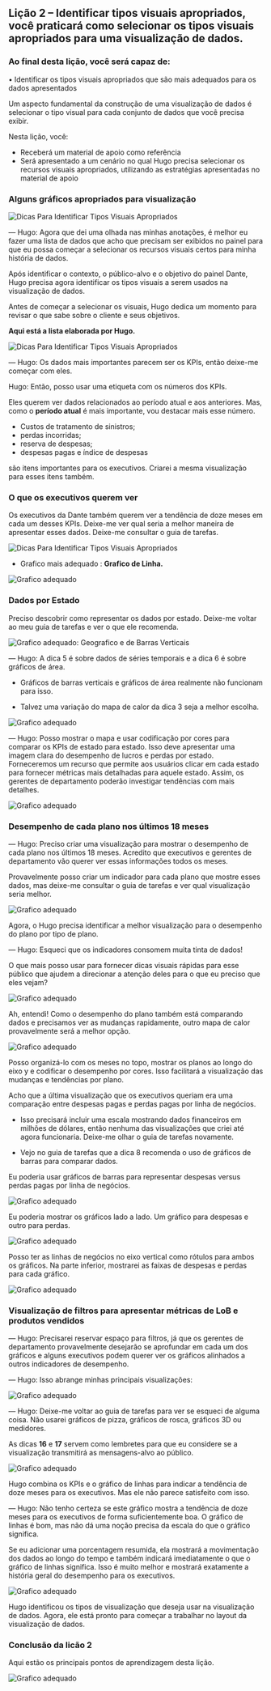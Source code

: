 ## Lição 2 – Identificar tipos visuais apropriados, você praticará como selecionar os tipos visuais apropriados para uma visualização de dados.

### Ao final desta lição, você será capaz de:

• Identificar os tipos visuais apropriados que são mais adequados
para os dados apresentados

Um aspecto fundamental da construção de uma visualização de dados é selecionar o tipo visual para cada conjunto de dados que você precisa exibir.

Nesta lição, você:

- Receberá um material de apoio como referência
- Será apresentado a um cenário no qual Hugo precisa selecionar os recursos visuais apropriados, utilizando as estratégias apresentadas no material de apoio

### Alguns gráficos apropriados para visualização

![Dicas Para Identificar Tipos Visuais Apropriados](tips_to_identify_appropriate_visual_types.jpg)

— Hugo: Agora que dei uma olhada nas minhas
anotações, é melhor eu fazer uma lista de dados
que acho que precisam ser exibidos
no painel para que eu possa
começar a selecionar os recursos visuais certos
para minha história de dados.

Após identificar o contexto, o público-alvo e o objetivo do painel Dante, Hugo precisa agora identificar os tipos visuais a serem usados ​​na visualização de dados.

Antes de começar a selecionar os visuais, Hugo dedica um momento para revisar o que sabe sobre o cliente e seus objetivos.

**Aqui está a lista elaborada por Hugo.**

![Dicas Para Identificar Tipos Visuais Apropriados](list_of_data_visualization.jpg)

— Hugo: Os dados mais importantes parecem ser os KPIs, então deixe-me começar com eles.

Hugo: Então, posso usar uma etiqueta com os números dos KPIs.

Eles querem ver dados relacionados ao período atual e aos anteriores. Mas, como o **período atual** é mais importante, vou destacar mais esse número.

- Custos de tratamento de sinistros;
- perdas incorridas;
- reserva de despesas; 
- despesas pagas e índice de despesas

 são itens importantes para os executivos. Criarei a mesma visualização para esses itens também.

 ### O que os executivos querem ver

 Os executivos da Dante também querem ver a tendência de doze meses em cada um desses KPIs. Deixe-me ver qual seria a melhor maneira de apresentar esses dados. Deixe-me consultar o guia de tarefas.

 ![Dicas Para Identificar Tipos Visuais Apropriados](KPIs_over_twelve_months.jpg)

 - Grafico mais adequado : **Grafico de Linha.**

 ![Grafico adequado](line_graph.jpg)

 ### Dados por Estado

 Preciso descobrir como representar os dados por estado. Deixe-me voltar ao meu guia de tarefas e ver o que ele recomenda.

 ![Grafico adequado: Geografico e de Barras Verticais](geo_graph.jpg)

 — Hugo: A dica 5 é sobre dados de séries temporais e a dica 6 é sobre gráficos de área.

- Gráficos de barras verticais e gráficos de área realmente não funcionam para isso.

- Talvez uma variação do mapa de calor da dica 3 seja a melhor escolha.

![Grafico adequado](map_heat.jpg)

— Hugo: Posso mostrar o mapa e usar codificação por cores para comparar os KPIs de estado para estado. Isso deve apresentar uma imagem clara do desempenho de lucros e perdas por estado. Forneceremos um recurso que permite aos usuários clicar em cada estado para fornecer métricas mais detalhadas para aquele estado. Assim, os gerentes de departamento poderão investigar tendências com mais detalhes.

![Grafico adequado](graphics.jpg)

### Desempenho de cada plano nos últimos 18 meses

— Hugo: Preciso criar uma visualização para mostrar o desempenho de cada plano nos últimos 18 meses. Acredito que executivos e gerentes de departamento vão querer ver essas informações todos os meses.

Provavelmente posso criar um indicador para cada plano que mostre esses dados, mas deixe-me consultar o guia de tarefas e ver qual visualização seria melhor.

![Grafico adequado](gouges_info.jpg)

Agora, o Hugo precisa identificar a melhor visualização para o desempenho do plano por tipo de plano.

— Hugo: Esqueci que os indicadores consomem muita tinta de dados!

O que mais posso usar para fornecer dicas visuais rápidas para esse público que ajudem a direcionar a atenção deles para o que eu preciso que eles vejam?

![Grafico adequado](heat_lob.jpg)

Ah, entendi! Como o desempenho do plano também está comparando dados e precisamos ver as mudanças rapidamente, outro mapa de calor provavelmente será a melhor opção.

![Grafico adequado](heat_lob_details.jpg)

Posso organizá-lo com os meses no topo, mostrar os planos ao longo do eixo y e codificar o desempenho por cores. Isso facilitará a visualização das mudanças e tendências por plano.

Acho que a última visualização que os executivos queriam era uma comparação entre despesas pagas e perdas pagas por linha de negócios.

- Isso precisará incluir uma escala mostrando dados financeiros em milhões de dólares, então nenhuma das visualizações que criei até agora funcionaria. Deixe-me olhar o guia de tarefas novamente.

- Vejo no guia de tarefas que a dica 8 recomenda o uso de gráficos de barras para comparar dados.

Eu poderia usar gráficos de barras para representar despesas versus perdas pagas por linha de negócios.

![Grafico adequado](bar_charts.jpg)

Eu poderia mostrar os gráficos lado a lado. Um gráfico para despesas e outro para perdas. 

![Grafico adequado](expensive_x_losses.jpg)

Posso ter as linhas de negócios no eixo vertical como rótulos para ambos os gráficos. Na parte inferior, mostrarei as faixas de despesas e perdas para cada gráfico.

![Grafico adequado](expensive_x_losses_details.jpg)

### Visualização de filtros para apresentar métricas de LoB e produtos vendidos

— Hugo: Precisarei reservar espaço para filtros, já que os gerentes de departamento provavelmente desejarão se aprofundar em cada um dos gráficos e alguns executivos podem querer ver os gráficos alinhados a outros indicadores de desempenho.

— Hugo: Isso abrange minhas principais visualizações:

![Grafico adequado](main_visualizations.jpg)

— Hugo: Deixe-me voltar ao guia de tarefas para ver se esqueci de alguma coisa. Não usarei gráficos de pizza, gráficos de rosca, gráficos 3D ou medidores.

As dicas **16** e **17** servem como lembretes para que eu considere se a visualização transmitirá as mensagens-alvo ao público.

![Grafico adequado](filters_to_present_metrics_suggestions.jpg)

Hugo combina os KPIs e o gráfico de linhas para indicar a tendência de doze meses para os executivos. Mas ele não parece satisfeito com isso.

— Hugo: Não tenho certeza se este gráfico mostra a tendência de doze meses para os executivos de forma suficientemente boa. O gráfico de linhas é bom, mas não dá uma noção precisa da escala do que o gráfico significa.

Se eu adicionar uma porcentagem resumida, ela mostrará a movimentação dos dados ao longo do tempo e também indicará imediatamente o que o gráfico de linhas significa. Isso é muito melhor e mostrará exatamente a história geral do desempenho para os executivos.

![Grafico adequado](hugos_graphic_choice.jpg)

Hugo identificou os tipos de visualização que deseja usar na visualização de dados. Agora, ele está pronto para começar a trabalhar no layout da visualização de dados.

### Conclusão da licão 2

Aqui estão os principais pontos de aprendizagem desta lição.

![Grafico adequado](lesson_2_conclusion.gif)